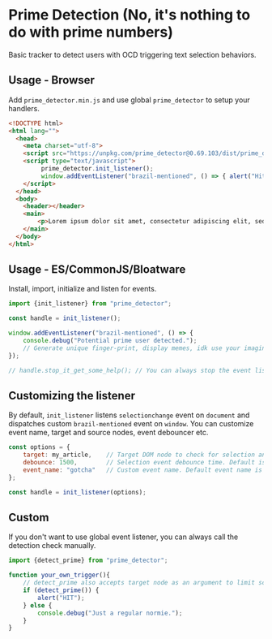 # Prime Detection (No, it's nothing to do with prime numbers)

Basic tracker to detect users with OCD triggering text selection behaviors.

## Usage - Browser

Add `prime_detector.min.js` and use global `prime_detector` to setup your handlers.

```html
<!DOCTYPE html>
<html lang="">
  <head>
    <meta charset="utf-8">
    <script src="https://unpkg.com/prime_detector@0.69.103/dist/prime_detector.min.js" ></script>
    <script type="text/javascript">
         prime_detector.init_listener();
         window.addEventListener("brazil-mentioned", () => { alert("Hit!"); });
    </script>
  </head>
  <body>
    <header></header>
    <main>
        <p>Lorem ipsum dolor sit amet, consectetur adipiscing elit, sed do eiusmod tempor incididunt ut labore et dolore magna aliqua.</p>
    </main>
  </body>
</html>
```

## Usage - ES/CommonJS/Bloatware

Install, import, initialize and listen for events.

```javascript
import {init_listener} from "prime_detector";

const handle = init_listener();

window.addEventListener("brazil-mentioned", () => {
    console.debug("Potential prime user detected.");
    // Generate unique finger-print, display memes, idk use your imagination.
});

// handle.stop_it_get_some_help(); // You can always stop the event listener with returned handle object.
```

## Customizing the listener

By default, `init_listener` listens `selectionchange` event on `document` and dispatches custom `brazil-mentioned` event on `window`. You can customize event name, target and source nodes, event debouncer etc.

```javascript
const options = {
    target: my_article,    // Target DOM node to check for selection and dispatch events. Default is 'window'.
    debounce: 1500,        // Selection event debounce time. Default is 1000 milliseconds.
    event_name: "gotcha"   // Custom event name. Default event name is 'brazil-mentioned' to make it more immersive.
};

const handle = init_listener(options);
```

## Custom

If you don't want to use global event listener, you can always call the detection check manually.

```javascript
import {detect_prime} from "prime_detector";

function your_own_trigger(){
    // detect_prime also accepts target node as an argument to limit scope.
    if (detect_prime()) {
        alert("HIT");
    } else {
        console.debug("Just a regular normie.");
    }
}
```

